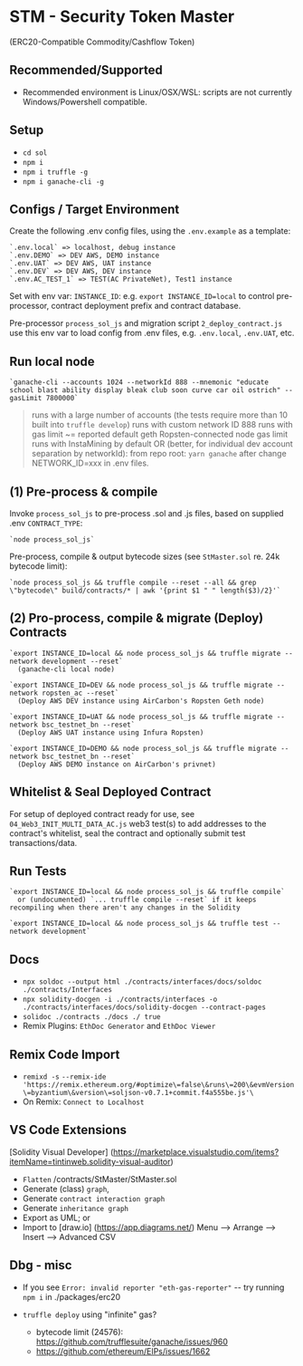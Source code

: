 # STM - Security Token Master
  (ERC20-Compatible Commodity/Cashflow Token)

## Recommended/Supported

- Recommended environment is Linux/OSX/WSL: scripts are not currently Windows/Powershell compatible.

## Setup

- `cd sol`
- `npm i`
- `npm i truffle -g`
- `npm i ganache-cli -g`

## Configs / Target Environment

Create the following .env config files, using the `.env.example` as a template:

    `.env.local` => localhost, debug instance
    `.env.DEMO` => DEV AWS, DEMO instance
    `.env.UAT` => DEV AWS, UAT instance
    `.env.DEV` => DEV AWS, DEV instance
    `.env.AC_TEST_1` => TEST(AC PrivateNet), Test1 instance

Set with env var: `INSTANCE_ID`: e.g. `export INSTANCE_ID=local` to control pre-processor, contract deployment prefix and contract database.

Pre-processor `process_sol_js` and migration script `2_deploy_contract.js` use this env var to load config from .env files, e.g. `.env.local`, `.env.UAT`, etc.

## Run local node

    `ganache-cli --accounts 1024 --networkId 888 --mnemonic "educate school blast ability display bleak club soon curve car oil ostrich" --gasLimit 7800000`

  > runs with a large number of accounts (the tests require more than 10 built into `truffle develop`)
  > runs with custom network ID 888
  > runs with gas limit ~= reported default geth Ropsten-connected node gas limit
  > runs with InstaMining by default
  > OR (better, for individual dev account separation by networkId): from repo root: `yarn ganache` after change NETWORK_ID=xxx in .env files.

## (1) Pre-process & compile

Invoke `process_sol_js` to pre-process .sol and .js files, based on supplied .env `CONTRACT_TYPE`:

    `node process_sol_js`

Pre-process, compile & output bytecode sizes (see `StMaster.sol` re. 24k bytecode limit):

    `node process_sol_js && truffle compile --reset --all && grep \"bytecode\" build/contracts/* | awk '{print $1 " " length($3)/2}'`

## (2) Pro-process, compile & migrate (Deploy) Contracts

    `export INSTANCE_ID=local && node process_sol_js && truffle migrate --network development --reset`
      (ganache-cli local node)

    `export INSTANCE_ID=DEV && node process_sol_js && truffle migrate --network ropsten_ac --reset`
      (Deploy AWS DEV instance using AirCarbon's Ropsten Geth node)

    `export INSTANCE_ID=UAT && node process_sol_js && truffle migrate --network bsc_testnet_bn --reset`
      (Deploy AWS UAT instance using Infura Ropsten)

    `export INSTANCE_ID=DEMO && node process_sol_js && truffle migrate --network bsc_testnet_bn --reset`
      (Deploy AWS DEMO instance on AirCarbon's privnet)

## Whitelist & Seal Deployed Contract

For setup of deployed contract ready for use, see `04_Web3_INIT_MULTI_DATA_AC.js` web3 test(s) to add addresses to the contract's whitelist, seal the contract and optionally submit test transactions/data.

## Run Tests

    `export INSTANCE_ID=local && node process_sol_js && truffle compile`
      or (undocumented) `... truffle compile --reset` if it keeps recompiling when there aren't any changes in the Solidity

    `export INSTANCE_ID=local && node process_sol_js && truffle test --network development`

## Docs

- `npx soldoc --output html ./contracts/interfaces/docs/soldoc ./contracts/Interfaces`
- `npx solidity-docgen -i ./contracts/interfaces -o ./contracts/interfaces/docs/solidity-docgen --contract-pages`
- `solidoc ./contracts ./docs ./ true`
- Remix Plugins: `EthDoc Generator` and `EthDoc Viewer`

## Remix Code Import

- `remixd -s` <AbsolutePathToSmartContractFolder> `--remix-ide 'https://remix.ethereum.org/#optimize\=false\&runs\=200\&evmVersion\=byzantium\&version\=soljson-v0.7.1+commit.f4a555be.js'\`
- On Remix: `Connect to Localhost`

## VS Code Extensions

[Solidity Visual Developer] (https://marketplace.visualstudio.com/items?itemName=tintinweb.solidity-visual-auditor)

- `Flatten` /contracts/StMaster/StMaster.sol
- Generate (class) `graph`,
- Generate `contract interaction graph`
- Generate `inheritance graph`
- Export as UML; or
- Import to [draw.io] (https://app.diagrams.net/) Menu --> Arrange --> Insert --> Advanced CSV

## Dbg - misc

- If you see `Error: invalid reporter "eth-gas-reporter"` -- try running `npm i` in ./packages/erc20

- `truffle deploy` using "infinite" gas?
  *  bytecode limit (24576): https://github.com/trufflesuite/ganache/issues/960
  *  https://github.com/ethereum/EIPs/issues/1662



